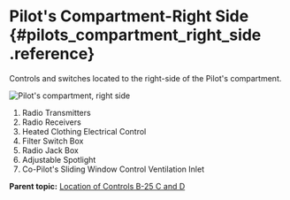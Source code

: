 # Pilot's Compartment-Right Side {#pilots_compartment_right_side .reference}

Controls and switches located to the right-side of the Pilot's compartment.

![Pilot's compartment, right side](../images/pilots_compartment-right-side.png)

1.  Radio Transmitters
2.  Radio Receivers
3.  Heated Clothing Electrical Control
4.  Filter Switch Box
5.  Radio Jack Box
6.  Adjustable Spotlight
7.  Co-Pilot's Sliding Window Control Ventilation Inlet

**Parent topic:** [Location of Controls B-25 C and D](../topics/location_of_controls_b_25_c_and_d.md)


